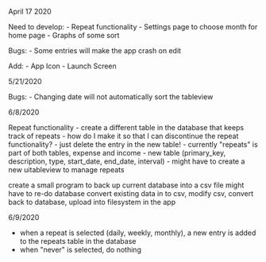 April 17 2020

Need to develop:
    - Repeat functionality
    - Settings page to choose month for home page
    - Graphs of some sort

Bugs:
    - Some entries will make the app crash on edit

Add:
    - App Icon
    - Launch Screen



5/21/2020

Bugs: 
    - Changing date will not automatically sort the tableview
    
6/8/2020

Repeat functionality
    - create a different table in the database that keeps track of repeats
    - how do I make it so that I can discontinue the repeat functionality?
        - just delete the entry in the new table!
    - currently "repeats" is part of both tables, expense and income
    - new table (primary_key, description, type, start_date, end_date, interval)
    - might have to create a new uitableview to manage repeats
    
    

create a small program to back up current database into a csv file
might have to re-do database
convert existing data in to csv, modify csv, convert back to database, upload into filesystem in the app

6/9/2020

- when a repeat is selected (daily, weekly, monthly), a new entry is added to the repeats table in the database
- when "never" is selected, do nothing

